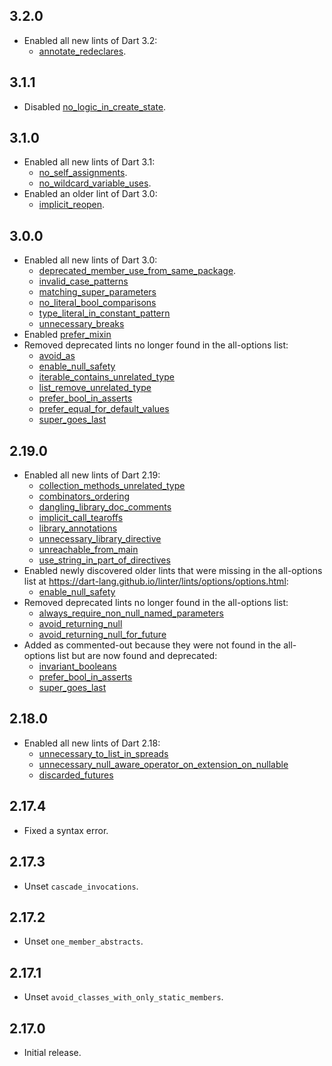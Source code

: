 ## 3.2.0

* Enabled all new lints of Dart 3.2:
  * [annotate_redeclares](https://dart.dev/tools/linter-rules/annotate_redeclares).

## 3.1.1

* Disabled [no_logic_in_create_state](https://dart.dev/tools/linter-rules/no_logic_in_create_state).

## 3.1.0

* Enabled all new lints of Dart 3.1:
  * [no_self_assignments](https://dart.dev/tools/linter-rules/no_self_assignments).
  * [no_wildcard_variable_uses](https://dart.dev/tools/linter-rules/no_wildcard_variable_uses).
* Enabled an older lint of Dart 3.0:
  * [implicit_reopen](https://dart.dev/tools/linter-rules/implicit_reopen).

## 3.0.0

* Enabled all new lints of Dart 3.0:
  * [deprecated_member_use_from_same_package](https://dart-lang.github.io/linter/lints/deprecated_member_use_from_same_package.html).
  * [invalid_case_patterns](https://dart-lang.github.io/linter/lints/invalid_case_patterns.html)
  * [matching_super_parameters](https://dart-lang.github.io/linter/lints/matching_super_parameters.html)
  * [no_literal_bool_comparisons](https://dart-lang.github.io/linter/lints/no_literal_bool_comparisons.html)
  * [type_literal_in_constant_pattern](https://dart-lang.github.io/linter/lints/type_literal_in_constant_pattern.html)
  * [unnecessary_breaks](https://dart-lang.github.io/linter/lints/unnecessary_breaks.html)
* Enabled [prefer_mixin](https://dart-lang.github.io/linter/lints/prefer_mixin.html)
* Removed deprecated lints no longer found in the all-options list:
  * [avoid_as](https://dart-lang.github.io/linter/lints/avoid_as.html)
  * [enable_null_safety](https://dart-lang.github.io/linter/lints/enable_null_safety.html)
  * [iterable_contains_unrelated_type](https://dart-lang.github.io/linter/lints/iterable_contains_unrelated_type.html)
  * [list_remove_unrelated_type](https://dart-lang.github.io/linter/lints/list_remove_unrelated_type.html)
  * [prefer_bool_in_asserts](https://dart-lang.github.io/linter/lints/prefer_bool_in_asserts.html)
  * [prefer_equal_for_default_values](https://dart-lang.github.io/linter/lints/prefer_equal_for_default_values.html)
  * [super_goes_last](https://dart-lang.github.io/linter/lints/super_goes_last.html)

## 2.19.0

* Enabled all new lints of Dart 2.19:
  * [collection_methods_unrelated_type](https://dart-lang.github.io/linter/lints/collection_methods_unrelated_type.html)
  * [combinators_ordering](https://dart-lang.github.io/linter/lints/combinators_ordering.html)
  * [dangling_library_doc_comments](https://dart-lang.github.io/linter/lints/dangling_library_doc_comments.html)
  * [implicit_call_tearoffs](https://dart-lang.github.io/linter/lints/implicit_call_tearoffs.html)
  * [library_annotations](https://dart-lang.github.io/linter/lints/library_annotations.html)
  * [unnecessary_library_directive](https://dart-lang.github.io/linter/lints/unnecessary_library_directive.html)
  * [unreachable_from_main](https://dart-lang.github.io/linter/lints/unreachable_from_main.html)
  * [use_string_in_part_of_directives](https://dart-lang.github.io/linter/lints/use_string_in_part_of_directives.html)
* Enabled newly discovered older lints that were missing in the all-options list at https://dart-lang.github.io/linter/lints/options/options.html:
  * [enable_null_safety](https://dart-lang.github.io/linter/lints/enable_null_safety.html)
* Removed deprecated lints no longer found in the all-options list:
  * [always_require_non_null_named_parameters](https://dart-lang.github.io/linter/lints/always_require_non_null_named_parameters.html)
  * [avoid_returning_null](https://dart-lang.github.io/linter/lints/avoid_returning_null.html)
  * [avoid_returning_null_for_future](https://dart-lang.github.io/linter/lints/avoid_returning_null_for_future.html)
* Added as commented-out because they were not found in the all-options list but are now found and deprecated:
  * [invariant_booleans](https://dart-lang.github.io/linter/lints/invariant_booleans.html)
  * [prefer_bool_in_asserts](https://dart-lang.github.io/linter/lints/prefer_bool_in_asserts.html)
  * [super_goes_last](https://dart-lang.github.io/linter/lints/super_goes_last.html)

## 2.18.0

* Enabled all new lints of Dart 2.18:
  * [unnecessary_to_list_in_spreads](https://dart-lang.github.io/linter/lints/unnecessary_to_list_in_spreads.html)
  * [unnecessary_null_aware_operator_on_extension_on_nullable](https://dart-lang.github.io/linter/lints/unnecessary_null_aware_operator_on_extension_on_nullable.html)
  * [discarded_futures](https://dart-lang.github.io/linter/lints/discarded_futures.html)

## 2.17.4

* Fixed a syntax error.

## 2.17.3

* Unset `cascade_invocations`.

## 2.17.2

* Unset `one_member_abstracts`.

## 2.17.1

* Unset `avoid_classes_with_only_static_members`.

## 2.17.0

* Initial release.
